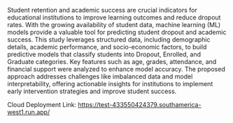 Student retention and academic success are crucial indicators for 
educational institutions to improve learning outcomes and reduce dropout 
rates. With the growing availability of student data, machine learning (ML) 
models provide a valuable tool for predicting student dropout and 
academic success. This study leverages structured data, including 
demographic details, academic performance, and socio-economic factors, 
to build predictive models that classify students into Dropout, Enrolled, and 
Graduate categories. Key features such as age, grades, attendance, and 
financial support were analyzed to enhance model accuracy. The proposed 
approach addresses challenges like imbalanced data and model 
interpretability, offering actionable insights for institutions to implement 
early intervention strategies and improve student success. 

Cloud Deployment Link: https://test-433550424379.southamerica-west1.run.app/

